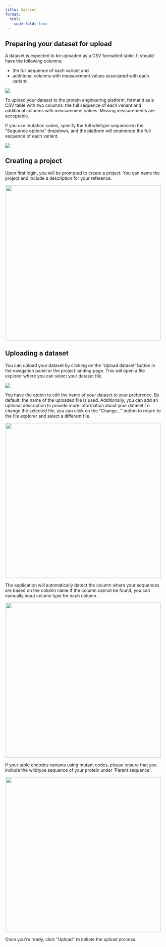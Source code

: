 ```yaml
---
title: Dataset
format:
  html:
    code-fold: true
---
```


## Preparing your dataset for upload

A dataset is expected to be uploaded as a CSV formatted table. It should
have the following columns: 

* the full sequence of each variant and 
* additional columns with measurement values associated with each variant.

![](/main_tutorial_images/03_csv_seq.png)

To upload your dataset to the protein engineering platform, format it as
a CSV table with two columns: the full sequence of each variant and
additional columns with measurement values. Missing measurements are
acceptable.

If you use mutation codes, specify the full wildtype sequence in the
"Sequence options" dropdown, and the platform will enumerate the full
sequence of each variant.

![](/main_tutorial_images/04_csv_mutant.png)

## Creating a project

Upon first login, you will be prompted to create a project. You can name
the project and include a description for your reference.

<p align="center">
  <img src="/main_tutorial_images/05_new_project.png" width="500">
</p>

## Uploading a dataset

You can upload your dataset by clicking on the 'Upload dataset' button
in the navigation panel or the project landing page. This will open a
file explorer where you can select your dataset file.

![](/main_tutorial_images/06_upload_main.png)

You have the option to edit the name of your dataset to your preference.
By default, the name of the uploaded file is used. Additionally, you can
add an optional description to provide more information about your
dataset.To change the selected file, you can click on the "Change..."
button to return to the file explorer and select a different file.

<p align="center">
  <img src="/main_tutorial_images/07_new_upload.png" width="500">
</p>

The application will automatically detect the column where your
sequences are based on the column name.If the column cannot be found, you can manually 
input column type for each column.

<p align="center">
  <img src="/main_tutorial_images/09_wild_type.png" width="500">
</p>

If your table encodes variants using mutant codes, please ensure that
you include the wildtype sequence of your protein under 'Parent sequence'.

<p align="center">
  <img src="/main_tutorial_images/08_seq_options.png" width="500">
</p>

Once you're ready, click "Upload" to initiate the upload process.
